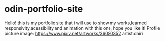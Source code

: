# odin-portfolio-site
Hello! this is my portfolio site that i will use to show my works,learned responsivity,acessibility and animation with this one, hope you like it!
Profile picture image:
https://www.pixiv.net/artworks/36080352
artist:dairi
